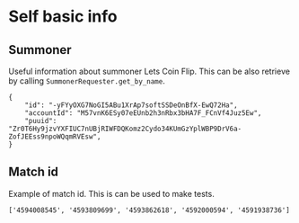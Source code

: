 # Self basic info

## Summoner 

Useful information about summoner Lets Coin Flip. This can be 
also retrieve by calling `SummonerRequester.get_by_name`.

```
{
    "id": "-yFYyOXG7NoGI5ABu1XrAp7softSSDeOnBfX-EwQ72Ha",
    "accountId": "M57vnK6ESy07eEUnb2h3nRbx3bHA7F_FCnVf4Juz5Ew",
    "puuid": "Zr0T6Hy9jzvYXFIUC7nUBjRIWFDQKomz2Cydo34KUmGzYplWBP9DrV6a-ZofJEEss9npoWQqmRVEsw",
}
```

## Match id

Example of match id. This is can be used to make tests.

```
['4594008545', '4593809699', '4593862618', '4592000594', '4591938736']
```
